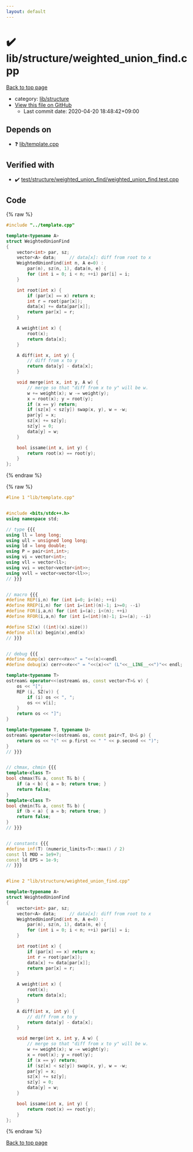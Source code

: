 ```yaml
---
layout: default
---
```


<!-- mathjax config similar to math.stackexchange -->
<script type="text/javascript" async
  src="https://cdnjs.cloudflare.com/ajax/libs/mathjax/2.7.5/MathJax.js?config=TeX-MML-AM_CHTML">
</script>
<script type="text/x-mathjax-config">
  MathJax.Hub.Config({
    TeX: { equationNumbers: { autoNumber: "AMS" }},
    tex2jax: {
      inlineMath: [ ['$','$'] ],
      processEscapes: true
    },
    "HTML-CSS": { matchFontHeight: false },
    displayAlign: "left",
    displayIndent: "2em"
  });
</script>

<script type="text/javascript" src="https://cdnjs.cloudflare.com/ajax/libs/jquery/3.4.1/jquery.min.js"></script>
<script src="https://cdn.jsdelivr.net/npm/jquery-balloon-js@1.1.2/jquery.balloon.min.js" integrity="sha256-ZEYs9VrgAeNuPvs15E39OsyOJaIkXEEt10fzxJ20+2I=" crossorigin="anonymous"></script>
<script type="text/javascript" src="../../../assets/js/copy-button.js"></script>
<link rel="stylesheet" href="../../../assets/css/copy-button.css" />


# :heavy_check_mark: lib/structure/weighted_union_find.cpp

<a href="../../../index.html">Back to top page</a>

* category: <a href="../../../index.html#c4d905b3311a5371af1ce28a5d3ead13">lib/structure</a>
* <a href="{{ site.github.repository_url }}/blob/master/lib/structure/weighted_union_find.cpp">View this file on GitHub</a>
    - Last commit date: 2020-04-20 18:48:42+09:00




## Depends on

* :question: <a href="../template.cpp.html">lib/template.cpp</a>


## Verified with

* :heavy_check_mark: <a href="../../../verify/test/structure/weighted_union_find/weighted_union_find.test.cpp.html">test/structure/weighted_union_find/weighted_union_find.test.cpp</a>


## Code

<a id="unbundled"></a>
{% raw %}
```cpp
#include "../template.cpp"

template<typename A>
struct WeightedUnionFind
{
    vector<int> par, sz;
    vector<A> data;     // data[x]: diff from root to x
    WeightedUnionFind(int n, A e=0) :
        par(n), sz(n, 1), data(n, e) {
        for (int i = 0; i < n; ++i) par[i] = i;
    }

    int root(int x) {
        if (par[x] == x) return x;
        int r = root(par[x]);
        data[x] += data[par[x]];
        return par[x] = r;
    }

    A weight(int x) {
        root(x);
        return data[x];
    }

    A diff(int x, int y) {
        // diff from x to y
        return data[y] - data[x];
    }

    void merge(int x, int y, A w) {
        // merge so that "diff from x to y" will be w.
        w += weight(x); w -= weight(y);
        x = root(x); y = root(y);
        if (x == y) return;
        if (sz[x] < sz[y]) swap(x, y), w = -w;
        par[y] = x;
        sz[x] += sz[y];
        sz[y] = 0;
        data[y] = w;
    }

    bool issame(int x, int y) {
        return root(x) == root(y);
    }
};

```
{% endraw %}

<a id="bundled"></a>
{% raw %}
```cpp
#line 1 "lib/template.cpp"


#include <bits/stdc++.h>
using namespace std;

// type {{{
using ll = long long;
using ull = unsigned long long;
using ld = long double;
using P = pair<int,int>;
using vi = vector<int>;
using vll = vector<ll>;
using vvi = vector<vector<int>>;
using vvll = vector<vector<ll>>;
// }}}


// macro {{{
#define REP(i,n) for (int i=0; i<(n); ++i)
#define RREP(i,n) for (int i=(int)(n)-1; i>=0; --i)
#define FOR(i,a,n) for (int i=(a); i<(n); ++i)
#define RFOR(i,a,n) for (int i=(int)(n)-1; i>=(a); --i)

#define SZ(x) ((int)(x).size())
#define all(x) begin(x),end(x)
// }}}


// debug {{{
#define dump(x) cerr<<#x<<" = "<<(x)<<endl
#define debug(x) cerr<<#x<<" = "<<(x)<<" (L"<<__LINE__<<")"<< endl;

template<typename T>
ostream& operator<<(ostream& os, const vector<T>& v) {
    os << "[";
    REP (i, SZ(v)) {
        if (i) os << ", ";
        os << v[i];
    }
    return os << "]";
}

template<typename T, typename U>
ostream& operator<<(ostream& os, const pair<T, U>& p) {
    return os << "(" << p.first << " " << p.second << ")";
}
// }}}


// chmax, chmin {{{
template<class T>
bool chmax(T& a, const T& b) {
    if (a < b) { a = b; return true; }
    return false;
}
template<class T>
bool chmin(T& a, const T& b) {
    if (b < a) { a = b; return true; }
    return false;
}
// }}}


// constants {{{
#define inf(T) (numeric_limits<T>::max() / 2)
const ll MOD = 1e9+7;
const ld EPS = 1e-9;
// }}}


#line 2 "lib/structure/weighted_union_find.cpp"

template<typename A>
struct WeightedUnionFind
{
    vector<int> par, sz;
    vector<A> data;     // data[x]: diff from root to x
    WeightedUnionFind(int n, A e=0) :
        par(n), sz(n, 1), data(n, e) {
        for (int i = 0; i < n; ++i) par[i] = i;
    }

    int root(int x) {
        if (par[x] == x) return x;
        int r = root(par[x]);
        data[x] += data[par[x]];
        return par[x] = r;
    }

    A weight(int x) {
        root(x);
        return data[x];
    }

    A diff(int x, int y) {
        // diff from x to y
        return data[y] - data[x];
    }

    void merge(int x, int y, A w) {
        // merge so that "diff from x to y" will be w.
        w += weight(x); w -= weight(y);
        x = root(x); y = root(y);
        if (x == y) return;
        if (sz[x] < sz[y]) swap(x, y), w = -w;
        par[y] = x;
        sz[x] += sz[y];
        sz[y] = 0;
        data[y] = w;
    }

    bool issame(int x, int y) {
        return root(x) == root(y);
    }
};

```
{% endraw %}

<a href="../../../index.html">Back to top page</a>

